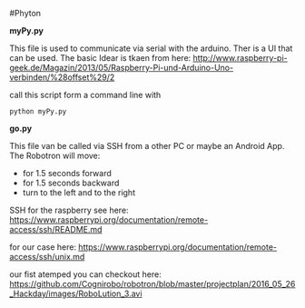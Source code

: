 #Phyton

**myPy.py**

This file is used to communicate via serial with the arduino. Ther is a UI that can be used. The basic Idear is tkaen from here:
http://www.raspberry-pi-geek.de/Magazin/2013/05/Raspberry-Pi-und-Arduino-Uno-verbinden/%28offset%29/2

call this script form a command line
with 
```phyton
python myPy.py
```

**go.py**

This file van be called via SSH from a other PC or maybe an Android App.
The Robotron will move:
- for 1.5 seconds forward
- for 1.5 seconds backward
- turn to the left and to the right

SSH for the raspberry see here:
https://www.raspberrypi.org/documentation/remote-access/ssh/README.md

for our case here:
https://www.raspberrypi.org/documentation/remote-access/ssh/unix.md

our fist atemped you can checkout here:
https://github.com/Cognirobo/robotron/blob/master/projectplan/2016_05_26_Hackday/images/RoboLution_3.avi





 
